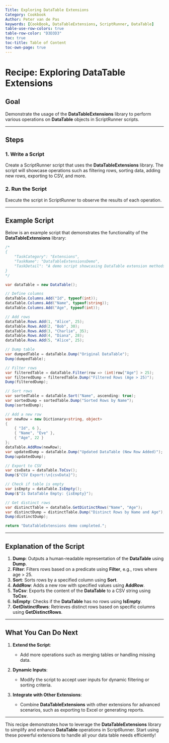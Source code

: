```yaml
---
Title: Exploring DataTable Extensions  
Category: Cookbook  
Author: Peter van de Pas  
keywords: [CookBook, DataTableExtensions, ScriptRunner, DataTable]  
table-use-row-colors: true  
table-row-color: "D3D3D3"  
toc: true  
toc-title: Table of Content  
toc-own-page: true  
---
```


# Recipe: Exploring DataTable Extensions

## Goal

Demonstrate the usage of the **DataTableExtensions** library to perform various operations on **DataTable** objects in
ScriptRunner scripts.

---

## Steps

### 1. Write a Script

Create a ScriptRunner script that uses the **DataTableExtensions** library. The script will showcase operations
such as filtering rows, sorting data, adding new rows, exporting to CSV, and more.

### 2. Run the Script

Execute the script in ScriptRunner to observe the results of each operation.

---

## Example Script

Below is an example script that demonstrates the functionality of the **DataTableExtensions** library:

```csharp
/*
{
    "TaskCategory": "Extensions",
    "TaskName": "DataTableExtensionsDemo",
    "TaskDetail": "A demo script showcasing DataTable extension methods"
}
*/

var dataTable = new DataTable();

// Define columns
dataTable.Columns.Add("Id", typeof(int));
dataTable.Columns.Add("Name", typeof(string));
dataTable.Columns.Add("Age", typeof(int));

// Add rows
dataTable.Rows.Add(1, "Alice", 25);
dataTable.Rows.Add(2, "Bob", 30);
dataTable.Rows.Add(3, "Charlie", 35);
dataTable.Rows.Add(4, "Diana", 28);
dataTable.Rows.Add(5, "Alice", 25);

// Dump table
var dumpedTable = dataTable.Dump("Original DataTable");
Dump(dumpedTable);

// Filter rows
var filteredTable = dataTable.Filter(row => (int)row["Age"] > 25);
var filteredDump = filteredTable.Dump("Filtered Rows (Age > 25)");
Dump(filteredDump);

// Sort rows
var sortedTable = dataTable.Sort("Name", ascending: true);
var sortedDump = sortedTable.Dump("Sorted Rows by Name");
Dump(sortedDump);

// Add a new row
var newRow = new Dictionary<string, object>
{
    { "Id", 6 },
    { "Name", "Eve" },
    { "Age", 22 }
};
dataTable.AddRow(newRow);
var updatedDump = dataTable.Dump("Updated DataTable (New Row Added)");
Dump(updatedDump);

// Export to CSV
var csvData = dataTable.ToCsv();
Dump($"CSV Export:\n{csvData}");

// Check if table is empty
var isEmpty = dataTable.IsEmpty();
Dump($"Is DataTable Empty: {isEmpty}");

// Get distinct rows
var distinctTable = dataTable.GetDistinctRows("Name", "Age");
var distinctDump = distinctTable.Dump("Distinct Rows by Name and Age");
Dump(distinctDump);

return "DataTableExtensions demo completed.";
```

---

## Explanation of the Script

1. **Dump**: Outputs a human-readable representation of the **DataTable** using **Dump**.
2. **Filter**: Filters rows based on a predicate using **Filter**, e.g., rows where age > 25.
3. **Sort**: Sorts rows by a specified column using **Sort**.
4. **AddRow**: Adds a new row with specified values using **AddRow**.
5. **ToCsv**: Exports the content of the **DataTable** to a CSV string using **ToCsv**.
6. **IsEmpty**: Checks if the **DataTable** has no rows using **IsEmpty**.
7. **GetDistinctRows**: Retrieves distinct rows based on specific columns using **GetDistinctRows**.

---

## What You Can Do Next

1. **Extend the Script**:
    - Add more operations such as merging tables or handling missing data.

2. **Dynamic Inputs**:
    - Modify the script to accept user inputs for dynamic filtering or sorting criteria.

3. **Integrate with Other Extensions**:
    - Combine **DataTableExtensions** with other extensions for advanced scenarios, such as exporting to Excel or
      generating reports.

---

This recipe demonstrates how to leverage the **DataTableExtensions** library to simplify and enhance **DataTable**
operations in ScriptRunner. Start using these powerful extensions to handle all your data table needs efficiently!

